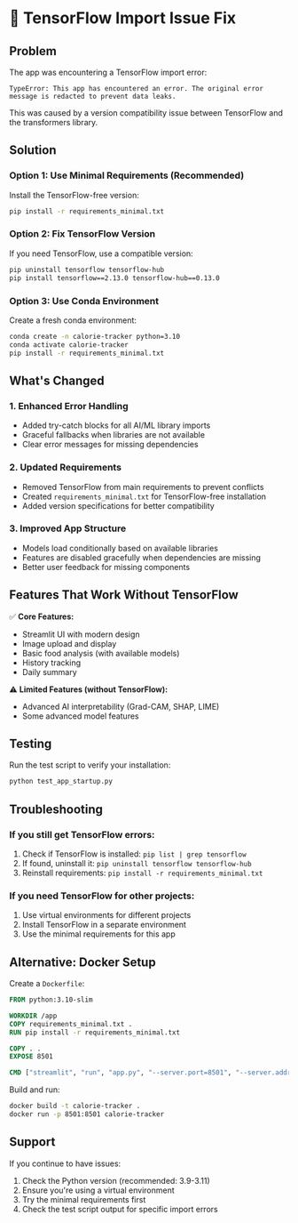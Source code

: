 # 🔧 TensorFlow Import Issue Fix

## Problem
The app was encountering a TensorFlow import error:
```
TypeError: This app has encountered an error. The original error message is redacted to prevent data leaks.
```

This was caused by a version compatibility issue between TensorFlow and the transformers library.

## Solution

### Option 1: Use Minimal Requirements (Recommended)
Install the TensorFlow-free version:
```bash
pip install -r requirements_minimal.txt
```

### Option 2: Fix TensorFlow Version
If you need TensorFlow, use a compatible version:
```bash
pip uninstall tensorflow tensorflow-hub
pip install tensorflow==2.13.0 tensorflow-hub==0.13.0
```

### Option 3: Use Conda Environment
Create a fresh conda environment:
```bash
conda create -n calorie-tracker python=3.10
conda activate calorie-tracker
pip install -r requirements_minimal.txt
```

## What's Changed

### 1. Enhanced Error Handling
- Added try-catch blocks for all AI/ML library imports
- Graceful fallbacks when libraries are not available
- Clear error messages for missing dependencies

### 2. Updated Requirements
- Removed TensorFlow from main requirements to prevent conflicts
- Created `requirements_minimal.txt` for TensorFlow-free installation
- Added version specifications for better compatibility

### 3. Improved App Structure
- Models load conditionally based on available libraries
- Features are disabled gracefully when dependencies are missing
- Better user feedback for missing components

## Features That Work Without TensorFlow

✅ **Core Features:**
- Streamlit UI with modern design
- Image upload and display
- Basic food analysis (with available models)
- History tracking
- Daily summary

⚠️ **Limited Features (without TensorFlow):**
- Advanced AI interpretability (Grad-CAM, SHAP, LIME)
- Some advanced model features

## Testing

Run the test script to verify your installation:
```bash
python test_app_startup.py
```

## Troubleshooting

### If you still get TensorFlow errors:
1. Check if TensorFlow is installed: `pip list | grep tensorflow`
2. If found, uninstall it: `pip uninstall tensorflow tensorflow-hub`
3. Reinstall requirements: `pip install -r requirements_minimal.txt`

### If you need TensorFlow for other projects:
1. Use virtual environments for different projects
2. Install TensorFlow in a separate environment
3. Use the minimal requirements for this app

## Alternative: Docker Setup

Create a `Dockerfile`:
```dockerfile
FROM python:3.10-slim

WORKDIR /app
COPY requirements_minimal.txt .
RUN pip install -r requirements_minimal.txt

COPY . .
EXPOSE 8501

CMD ["streamlit", "run", "app.py", "--server.port=8501", "--server.address=0.0.0.0"]
```

Build and run:
```bash
docker build -t calorie-tracker .
docker run -p 8501:8501 calorie-tracker
```

## Support

If you continue to have issues:
1. Check the Python version (recommended: 3.9-3.11)
2. Ensure you're using a virtual environment
3. Try the minimal requirements first
4. Check the test script output for specific import errors

